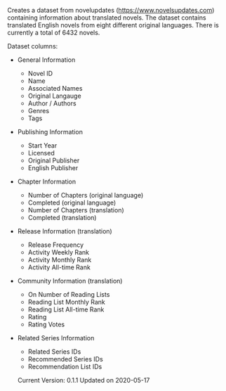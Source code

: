 Creates a dataset from novelupdates (https://www.novelsupdates.com) containing information about translated novels.
The dataset contains translated English novels from eight different original languages. There is currently a total of 6432 novels.

Dataset columns:
* General Information
  * Novel ID
  * Name
  * Associated Names
  * Original Langauge	
  * Author / Authors
  * Genres
  * Tags
* Publishing Information
  * Start Year
  * Licensed
  * Original Publisher
  * English Publisher
* Chapter Information
  * Number of Chapters (original language)
  * Completed (original language)
  * Number of Chapters (translation)
  * Completed (translation)
* Release Information (translation)
  * Release Frequency
  * Activity Weekly Rank
  * Activity Monthly Rank
  * Activity All-time Rank
* Community Information (translation)
  * On Number of Reading Lists
  * Reading List Monthly Rank
  * Reading List All-time Rank
  * Rating
  * Rating Votes
* Related Series Information
  * Related Series IDs
  * Recommended Series IDs
  * Recommendation List IDs
  
  Current Version: 0.1.1 
  Updated on 2020-05-17
